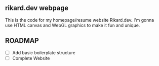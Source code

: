 ## rikard.dev webpage

This is the code for my homepage/resume website Rikard.dev. I'm gonna use HTML canvas and WebGL graphics to make it fun and unique.

## ROADMAP

- [ ] Add basic boilerplate structure
- [ ] Complete Website